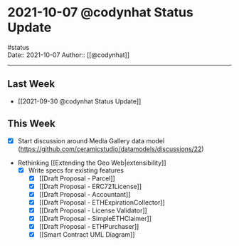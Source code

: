 # 2021-10-07 @codynhat Status Update
#status  
Date:: 2021-10-07
Author:: [[@codynhat]]  

---

## Last Week
- [[2021-09-30 @codynhat Status Update]]

## This Week
- [x] Start discussion around Media Gallery data model (https://github.com/ceramicstudio/datamodels/discussions/22)
- Rethinking [[Extending the Geo Web|extensibility]]
	- [x] Write specs for existing features
		- [x] [[Draft Proposal - Parcel]]
		- [x] [[Draft Proposal - ERC721License]]
		- [x] [[Draft Proposal - Accountant]]
		- [x] [[Draft Proposal - ETHExpirationCollector]]
		- [x] [[Draft Proposal - License Validator]]
		- [x] [[Draft Proposal - SimpleETHClaimer]]
		- [x] [[Draft Proposal - ETHPurchaser]]
		- [x] [[Smart Contract UML Diagram]]
